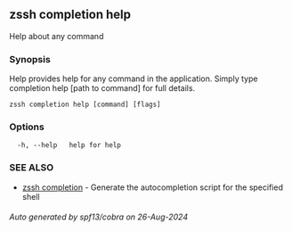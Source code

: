 ## zssh completion help

Help about any command

### Synopsis

Help provides help for any command in the application.
Simply type completion help [path to command] for full details.

```
zssh completion help [command] [flags]
```

### Options

```
  -h, --help   help for help
```

### SEE ALSO

* [zssh completion](../completion.md)	 - Generate the autocompletion script for the specified shell

###### Auto generated by spf13/cobra on 26-Aug-2024
